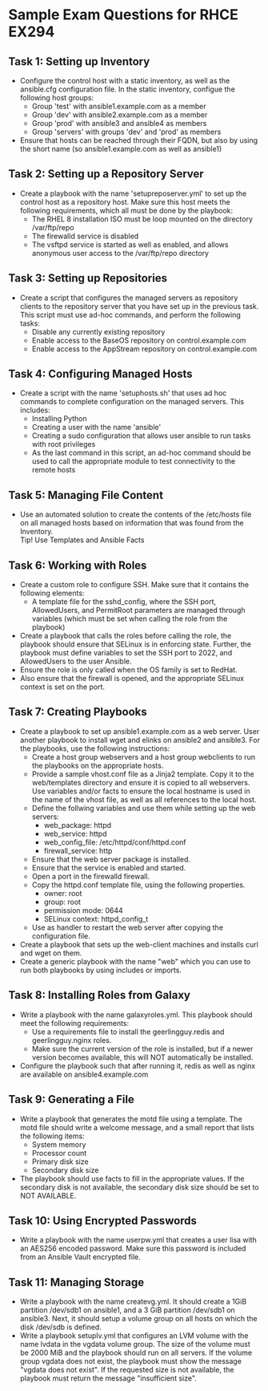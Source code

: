 # Sample Exam Questions for RHCE EX294

## Task 1: Setting up Inventory

- Configure the control host with a static inventory, as well as the ansible.cfg configuration file. In the static inventory, configue the following host groups:
  - Group 'test' with ansible1.example.com as a member
  - Group 'dev' with ansible2.example.com as a member
  - Group 'prod' with ansible3 and ansible4 as members
  - Group 'servers' with groups 'dev' and 'prod' as members
- Ensure that hosts can be reached through their FQDN, but also by using the short name (so ansible1.example.com as well as ansible1)

## Task 2: Setting up a Repository Server

- Create a playbook with the name 'setupreposerver.yml' to set up the control host as a repository host. Make sure this host meets the following requirements, which all must be done by the playbook:
  - The RHEL 8 installation ISO must be loop mounted on the directory /var/ftp/repo
  - The firewalld service is disabled
  - The vsftpd service is started as well as enabled, and allows anonymous user access to the /var/ftp/repo directory

## Task 3: Setting up Repositories

- Create a script that configures the managed servers as repository clients to the repository server that you have set up in the previous task. This script must use ad-hoc commands, and perform the following tasks:
  - Disable any currently existing repository
  - Enable access to the BaseOS repository on control.example.com
  - Enable access to the AppStream repository on control.example.com

## Task 4: Configuring Managed Hosts

- Create a script with the name 'setuphosts.sh' that uses ad hoc commands to complete configuration on the managed servers. This includes:
  - Installing Python
  - Creating a user with the name 'ansible'
  - Creating a sudo configuration that allows user ansible to run tasks with root privileges
  - As the last command in this script, an ad-hoc command should be used to call the appropriate module to test connectivity to the remote hosts

## Task 5: Managing File Content

- Use an automated solution to create the contents of the /etc/hosts file on all managed hosts based on information that was found from the Inventory.<br>
Tip! Use Templates and Ansible Facts

## Task 6: Working with Roles

- Create a custom role to configure SSH. Make sure that it contains the following elements:
  - A template file for the sshd_config, where the SSH port, AllowedUsers, and PermitRoot parameters are managed through variables (which must be set when calling the role from the playbook)
- Create a playbook that calls the roles before calling the role, the playbook should ensure that SELinux is in enforcing state. Further, the playbook must define variables to set the SSH port to 2022, and AllowedUsers to the user Ansible.
- Ensure the role is only called when the OS family is set to RedHat.
- Also ensure that the firewall is opened, and the appropriate SELinux context is set on the port.

## Task 7: Creating Playbooks

- Create a playbook to set up ansible1.example.com as a web server. User another playbook to install wget and elinks on ansible2 and ansible3. For the playbooks, use the following instructions:
  - Create a host group webservers and a host group webclients to run the playbooks on the appropriate hosts.
  - Provide a sample vhost.conf file as a Jinja2 template. Copy it to the web/templates directory and ensure it is copied to all webservers. Use variables and/or facts to ensure the local hostname is used in the name of the vhost file, as well as all references to the local host.
  - Define the follwing variables and use them while setting up the web servers:
    - web_package: httpd
    - web_service: httpd
    - web_config_file: /etc/httpd/conf/httpd.conf
    - firewall_service: http
  - Ensure that the web server package is installed.
  - Ensure that the service is enabled and started.
  - Open a port in the firewalld firewall.
  - Copy the httpd.conf template file, using the following properties.
    - owner: root
    - group: root
    - permission mode: 0644
    - SELinux context: httpd_config_t
  - Use as handler to restart the web server after copying the configuration file.
- Create a playbook that sets up the web-client machines and installs curl and wget on them.
- Create a generic playbook with the name "web" which you can use to run both playbooks by using includes or imports.

## Task 8: Installing Roles from Galaxy

- Write a playbook with the name galaxyroles.yml. This playbook should meet the following requirements:
  - Use a requirements file to install the geerlingguy.redis and geerlingguy.nginx roles.
  - Make sure the current version of the role is installed, but if a newer version becomes available, this will NOT automatically be installed.
- Configure the playbook such that after running it, redis as well as nginx are available on ansible4.example.com

## Task 9: Generating a File

- Write a playbook that generates the motd file using a template. The motd file should write a welcome message, and a small report that lists the following items:
  - System memory
  - Processor count
  - Primary disk size
  - Secondary disk size
- The playbook should use facts to fill in the appropriate values. If the secondary disk is not available, the secondary disk size should be set to NOT AVAILABLE.

## Task 10: Using Encrypted Passwords

- Write a playbook with the name userpw.yml that creates a user lisa with an AES256 encoded password. Make sure this password is included from an Ansible Vault encrypted file.

## Task 11: Managing Storage

- Write a playbook with the name createvg.yml. It should create a 1GiB partition /dev/sdb1 on ansible1, and a 3 GiB partition /dev/sdb1 on ansible3. Next, it should setup a volume group on all hosts on which the disk /dev/sdb is defined.
- Write a playbook setuplv.yml that configures an LVM volume with the name lvdata in the vgdata volume group. The size of the volume must be 2000 MiB and the playbook should run on all servers. If the volume group vgdata does not exist, the playbook must show the message "vgdata does not exist". If the requested size is not available, the playbook must return the message "insufficient size".



